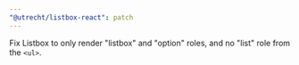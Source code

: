 ```yaml
---
"@utrecht/listbox-react": patch
---
```


Fix Listbox to only render "listbox" and "option" roles, and no "list" role from the `<ul>`.
